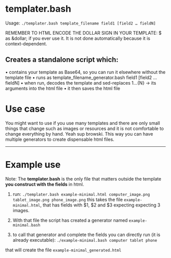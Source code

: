 templater.bash
=======

Usage: `./templater.bash template_filename field1 [field2 … fieldN]`

REMEMBER TO HTML ENCODE THE DOLLAR SIGN IN YOUR TEMPLATE: $ as \&dollar;
if you ever use it. It is not done automatically because it is 
context-dependent.

## Creates a standalone script which:
  • contains your template as Base64, so you can run it elsewhere without the template file
  • runs as template_filename_generator.bash field1 [field2 … fieldN]
  • when run, decodes the template and sed-replaces ${1}…${N} → its arguments into the html file
  • it then saves the html file

# Use case
You might want to use if you use many templates and there are only small things that change
such as images or resources and it is not comfortable to change everything by hand.
Yeah sup browski.
This way you can have multiple generators to create dispensable html files.

---
# Example use

Note: The **templater.bash** is the only file that matters outside the template **you construct with the fields** in html.

1. run: `./templater.bash example-minimal.html computer_image.png tablet_image.png phone_image.png`
this takes the file `example-minimal.html`, that has fields with $1, $2 and $3 expecting expecting 3 images.

2. With that file the script has created a generator named `example-minimal.bash`

3. to call that generator and complete the fields you can directly run (it is already executable):
`./example-minimal.bash computer tablet phone`

that will create the file `example-minimal_generated.html`


